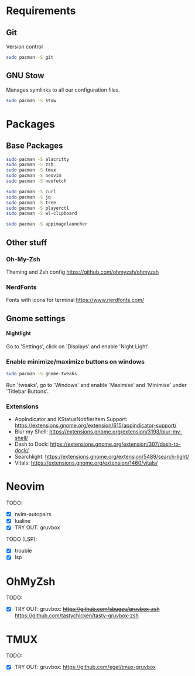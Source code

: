 # Requirements

## Git

Version control

```bash
sudo pacman -S git
```

## GNU Stow

Manages symlinks to all our configuration files.

```bash
sudo pacman -S stow
```

# Packages

## Base Packages

```bash
sudo pacman -S alacritty
sudo pacman -S zsh
sudo pacman -S tmux
sudo pacman -S neovim
sudo pacman -S neofetch

sudo pacman -S curl
sudo pacman -S jq
sudo pacman -S tree
sudo pacman -S playerctl
sudo pacman -S wl-clipboard

sudo pacman -S appimagelauncher
```

## Other stuff

### Oh-My-Zsh
Theming and Zsh config
https://github.com/ohmyzsh/ohmyzsh

### NerdFonts
Fonts with icons for terminal
https://www.nerdfonts.com/

## Gnome settings

#### Nightlight
Go to 'Settings', click on 'Displays' and enable 'Night Light'.

### Enable minimize/maximize buttons on windows
```bash
sudo pacman -S gnome-tweaks
```
Run 'tweaks', go to 'Windows' and enable 'Maximise' and 'Minimise' under 'Titlebar Buttons'.

### Extensions
- AppIndicator and KStatusNotifierItem Support: https://extensions.gnome.org/extension/615/appindicator-support/
- Blur my Shell: https://extensions.gnome.org/extension/3193/blur-my-shell/
- Dash to Dock: https://extensions.gnome.org/extension/307/dash-to-dock/
- Searchlight: https://extensions.gnome.org/extension/5489/search-light/
- Vitals: https://extensions.gnome.org/extension/1460/vitals/

# Neovim

TODO:
- [x] nvim-autopairs
- [x] lualine
- [x] TRY OUT: gruvbox

TODO (LSP):
- [x] trouble
- [x] lsp

# OhMyZsh

TODO:
- [x] TRY OUT: gruvbox: ~~https://github.com/sbugzu/gruvbox-zsh~~ https://github.com/tastychicken/tasty-gruvbox-zsh

# TMUX

TODO:
- [x] TRY OUT: gruvbox: https://github.com/egel/tmux-gruvbox
